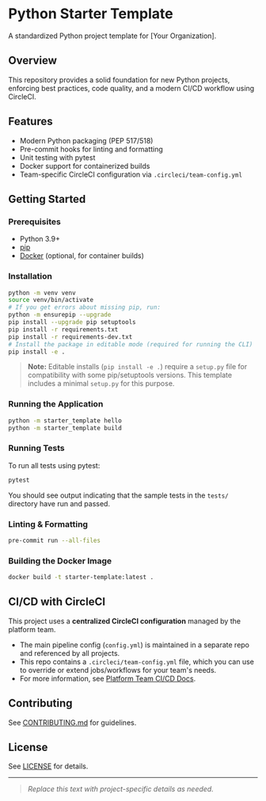 # Python Starter Template

A standardized Python project template for [Your Organization].

## Overview
This repository provides a solid foundation for new Python projects, enforcing best practices, code quality, and a modern CI/CD workflow using CircleCI.

## Features
- Modern Python packaging (PEP 517/518)
- Pre-commit hooks for linting and formatting
- Unit testing with pytest
- Docker support for containerized builds
- Team-specific CircleCI configuration via `.circleci/team-config.yml`

## Getting Started

### Prerequisites
- Python 3.9+
- [pip](https://pip.pypa.io/en/stable/)
- [Docker](https://www.docker.com/) (optional, for container builds)

### Installation
```bash
python -m venv venv
source venv/bin/activate
# If you get errors about missing pip, run:
python -m ensurepip --upgrade
pip install --upgrade pip setuptools
pip install -r requirements.txt
pip install -r requirements-dev.txt
# Install the package in editable mode (required for running the CLI)
pip install -e .
```

> **Note:** Editable installs (`pip install -e .`) require a `setup.py` file for compatibility with some pip/setuptools versions. This template includes a minimal `setup.py` for this purpose.

### Running the Application
```bash
python -m starter_template hello
python -m starter_template build
```

### Running Tests
To run all tests using pytest:
```bash
pytest
```

You should see output indicating that the sample tests in the `tests/` directory have run and passed.

### Linting & Formatting
```bash
pre-commit run --all-files
```

### Building the Docker Image
```bash
docker build -t starter-template:latest .
```

## CI/CD with CircleCI
This project uses a **centralized CircleCI configuration** managed by the platform team.
- The main pipeline config (`config.yml`) is maintained in a separate repo and referenced by all projects.
- This repo contains a `.circleci/team-config.yml` file, which you can use to override or extend jobs/workflows for your team's needs.
- For more information, see [Platform Team CI/CD Docs](#).

## Contributing
See [CONTRIBUTING.md](CONTRIBUTING.md) for guidelines.

## License
See [LICENSE](LICENSE) for details.

---

> _Replace this text with project-specific details as needed._
